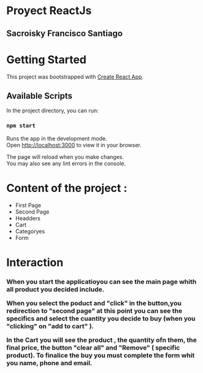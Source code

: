 

<h1 class="code-line" data-line-start=0 data-line-end=1 ><a id="Dillinger_0"></a>Proyect ReactJs</h1>
<h2 class="code-line" data-line-start=0 data-line-end=1 ><a id="Dillinger_0"></a>Sacroisky Francisco Santiago</h2>

# Getting Started

This project was bootstrapped with [Create React App](https://github.com/facebook/create-react-app).
## Available Scripts
In the project directory, you can run:
### `npm start`
Runs the app in the development mode.\
Open [http://localhost:3000](http://localhost:3000) to view it in your browser.

The page will reload when you make changes.\
You may also see any lint errors in the console.

<h1 class="code-line" data-line-start=0 data-line-end=1 ><a id="Dillinger_0"></a>Content of the project :</h1>
<ul>
<li class="has-line-data" data-line-start="10" data-line-end="11">First Page</li>
<li class="has-line-data" data-line-start="10" data-line-end="11">Second Page</li>
<li class="has-line-data" data-line-start="10" data-line-end="11">Headders </li>
<li class="has-line-data" data-line-start="10" data-line-end="11">Cart</li>
<li class="has-line-data" data-line-start="10" data-line-end="11">Categoryes</li>
<li class="has-line-data" data-line-start="10" data-line-end="11">Form</li>
</ul>

<h1 class="code-line" data-line-start=0 data-line-end=1 ><a id="Dillinger_0"></a>Interaction</h1>

<h3 class="code-line" ><a id="Dillinger_0"></a>

When you start the applicatioyou can see the main page whith all product you  decided include.

When you select the poduct and "click" in the button,you redirection to "second page" at  this point you can  see the specifics and select the cuantity  you decide to buy (when you "clicking" on "add to cart" ).

In the Cart you will see the product , the quantity  ofn  them, the final price, the button "clear all" and "Remove" ( specific product).
To finalice  the buy you must complete the form whit you name, phone and email.</h3>



